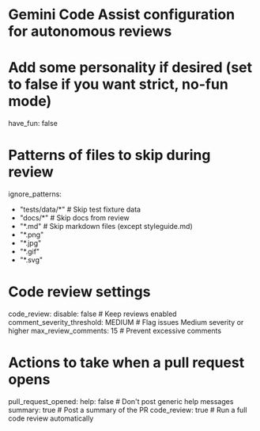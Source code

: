 # Gemini Code Assist configuration for autonomous reviews

# Add some personality if desired (set to false if you want strict, no-fun mode)

have_fun: false

# Patterns of files to skip during review

ignore_patterns:

- "tests/data/\*" # Skip test fixture data
- "docs/\*" # Skip docs from review
- "\*.md" # Skip markdown files (except styleguide.md)
- "\*.png"
- "\*.jpg"
- "\*.gif"
- "\*.svg"

# Code review settings

code_review:
disable: false # Keep reviews enabled
comment_severity_threshold: MEDIUM # Flag issues Medium severity or higher
max_review_comments: 15 # Prevent excessive comments

# Actions to take when a pull request opens

pull_request_opened:
help: false # Don't post generic help messages
summary: true # Post a summary of the PR
code_review: true # Run a full code review automatically
